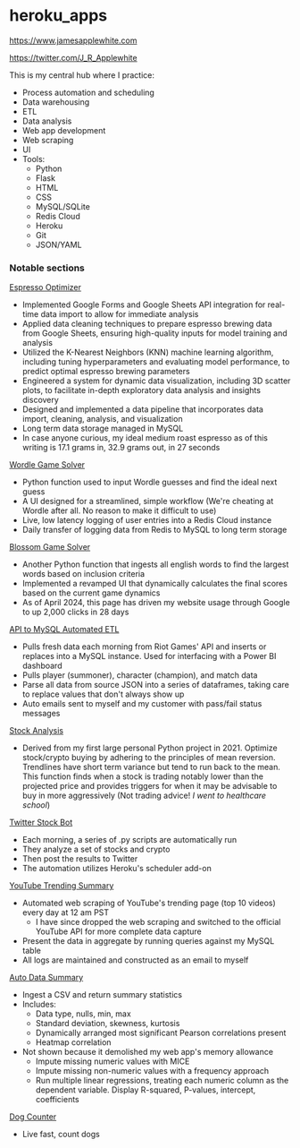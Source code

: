 # heroku_apps
https://www.jamesapplewhite.com

https://twitter.com/J_R_Applewhite

This is my central hub where I practice:
- Process automation and scheduling
- Data warehousing
- ETL
- Data analysis
- Web app development
- Web scraping
- UI
- Tools:
  - Python
  - Flask
  - HTML
  - CSS
  - MySQL/SQLite
  - Redis Cloud
  - Heroku
  - Git
  - JSON/YAML


### Notable sections

[Espresso Optimizer](https://www.jamesapplewhite.com/espresso)
- Implemented Google Forms and Google Sheets API integration for real-time data import to allow for immediate analysis
- Applied data cleaning techniques to prepare espresso brewing data from Google Sheets, ensuring high-quality inputs for model training and analysis
- Utilized the K-Nearest Neighbors (KNN) machine learning algorithm, including tuning hyperparameters and evaluating model performance, to predict optimal espresso brewing parameters
- Engineered a system for dynamic data visualization, including 3D scatter plots, to facilitate in-depth exploratory data analysis and insights discovery
- Designed and implemented a data pipeline that incorporates data import, cleaning, analysis, and visualization
- Long term data storage managed in MySQL
- In case anyone curious, my ideal medium roast espresso as of this writing is 17.1 grams in, 32.9 grams out, in 27 seconds

[Wordle Game Solver](https://www.jamesapplewhite.com/wordle)
- Python function used to input Wordle guesses and find the ideal next guess
- A UI designed for a streamlined, simple workflow (We're cheating at Wordle after all. No reason to make it difficult to use)
- Live, low latency logging of user entries into a Redis Cloud instance
- Daily transfer of logging data from Redis to MySQL to long term storage

[Blossom Game Solver](https://www.jamesapplewhite.com/blossom)
- Another Python function that ingests all english words to find the largest words based on inclusion criteria
- Implemented a revamped UI that dynamically calculates the final scores based on the current game dynamics
- As of April 2024, this page has driven my website usage through Google to up 2,000 clicks in 28 days

[API to MySQL Automated ETL](https://github.com/applewjr/heroku_apps/blob/main/lol/lol_data_import.py)
- Pulls fresh data each morning from Riot Games' API and inserts or replaces into a MySQL instance. Used for interfacing with a Power BI dashboard
- Pulls player (summoner), character (champion), and match data
- Parse all data from source JSON into a series of dataframes, taking care to replace values that don't always show up
- Auto emails sent to myself and my customer with pass/fail status messages

[Stock Analysis](https://www.jamesapplewhite.com/stock_analysis)
- Derived from my first large personal Python project in 2021. Optimize stock/crypto buying by adhering to the principles of mean reversion. Trendlines have short term variance but tend to run back to the mean. This function finds when a stock is trading notably lower than the projected price and provides triggers for when it may be advisable to buy in more aggressively (Not trading advice! *I went to healthcare school*)

[Twitter Stock Bot](https://twitter.com/J_R_Applewhite)
- Each morning, a series of .py scripts are automatically run
- They analyze a set of stocks and crypto
- Then post the results to Twitter
- The automation utilizes Heroku's scheduler add-on

[YouTube Trending Summary](https://www.jamesapplewhite.com/youtube_trending)
- Automated web scraping of YouTube's trending page (top 10 videos) every day at 12 am PST
  - I have since dropped the web scraping and switched to the official YouTube API for more complete data capture
- Present the data in aggregate by running queries against my MySQL table
- All logs are maintained and constructed as an email to myself

[Auto Data Summary](https://www.jamesapplewhite.com/data_summary)
- Ingest a CSV and return summary statistics
- Includes:
  - Data type, nulls, min, max
  - Standard deviation, skewness, kurtosis
  - Dynamically arranged most significant Pearson correlations present
  - Heatmap correlation
- Not shown because it demolished my web app's memory allowance
  - Impute missing numeric values with MICE
  - Impute missing non-numeric values with a frequency approach
  - Run multiple linear regressions, treating each numeric column as the dependent variable. Display R-squared, P-values, intercept, coefficients

[Dog Counter](https://www.jamesapplewhite.com/dogs)
- Live fast, count dogs
